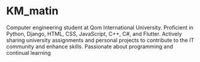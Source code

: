 # KM_matin
Computer engineering student at Qom International University. Proficient in Python, Django, HTML, CSS, JavaScript, C++, C#, and Flutter. Actively sharing university assignments and personal projects to contribute to the IT community and enhance skills. Passionate about programming and continual learning

